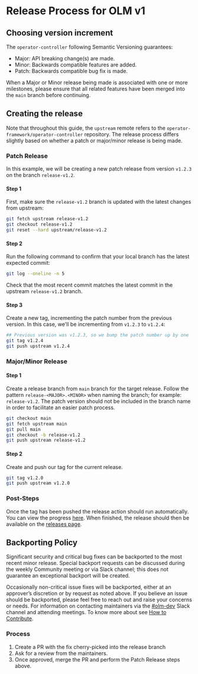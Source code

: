 # Release Process for OLM v1

## Choosing version increment

The `operator-controller` following Semantic Versioning guarantees:

* Major: API breaking change(s) are made.
* Minor: Backwards compatible features are added.
* Patch: Backwards compatible bug fix is made.

When a Major or Minor release being made is associated with one or more milestones,
please ensure that all related features have been merged into the `main` branch before continuing.

## Creating the release

Note that throughout this guide, the `upstream` remote refers to the `operator-framework/operator-controller` repository.
The release process differs slightly based on whether a patch or major/minor release is being made.

### Patch Release

In this example, we will be creating a new patch release from version `v1.2.3` on the branch `release-v1.2`.

#### Step 1 
First, make sure the `release-v1.2` branch is updated with the latest changes from upstream:
```bash
git fetch upstream release-v1.2
git checkout release-v1.2
git reset --hard upstream/release-v1.2
```

#### Step 2
Run the following command to confirm that your local branch has the latest expected commit:
```bash
git log --oneline -n 5
```
Check that the most recent commit matches the latest commit in the upstream `release-v1.2` branch. 

#### Step 3
Create a new tag, incrementing the patch number from the previous version. In this case, we'll be incrementing from `v1.2.3` to `v1.2.4`:
```bash
## Previous version was v1.2.3, so we bump the patch number up by one
git tag v1.2.4
git push upstream v1.2.4
```

### Major/Minor Release
#### Step 1
Create a release branch from `main` branch for the target release. Follow the pattern `release-<MAJOR>.<MINOR>` when naming the branch; for example: `release-v1.2`. The patch version should not be included in the branch name in order to facilitate an easier patch process.
```bash
git checkout main
git fetch upstream main
git pull main
git checkout -b release-v1.2
git push upstream release-v1.2
```

#### Step 2
Create and push our tag for the current release.
```bash
git tag v1.2.0
git push upstream v1.2.0
```

### Post-Steps
Once the tag has been pushed the release action should run automatically. You can view the progress [here](https://github.com/operator-framework/operator-controller/actions/workflows/release.yaml). When finished, the release should then be available on the [releases page](https://github.com/operator-framework/operator-controller/releases).


## Backporting Policy

Significant security and critical bug fixes can be backported to the most recent minor release.
Special backport requests can be discussed during the weekly Community meeting or via Slack channel;
this does not guarantee an exceptional backport will be created.

Occasionally non-critical issue fixes will be backported, either at an approver’s discretion or by request as noted above.
If you believe an issue should be backported, please feel free to reach out and raise your concerns or needs.
For information on contacting maintainers via the [#olm-dev](https://kubernetes.slack.com/archives/C0181L6JYQ2) Slack channel
and attending meetings. To know more about see [How to Contribute](./CONTRIBUTING.md).

### Process

1. Create a PR with the fix cherry-picked into the release branch
2. Ask for a review from the maintainers.
3. Once approved, merge the PR and perform the Patch Release steps above.